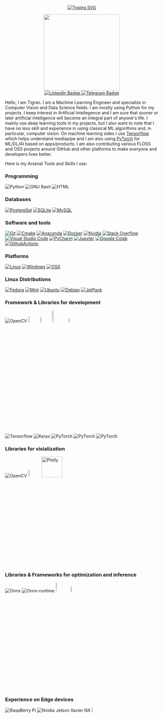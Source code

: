 
<!--
**TigranMakyan/TigranMakyan** is a ✨ _special_ ✨ repository because its `README.md` (this file) appears on your GitHub profile.

Here are some ideas to get you started:

- 🔭 I’m currently working on ...
- 🌱 I’m currently learning ...
- 👯 I’m looking to collaborate on ...
- 🤔 I’m looking for help with ...
- 💬 Ask me about ...
- 📫 How to reach me: ...
- 😄 Pronouns: ...
- ⚡ Fun fact: ...
-->

<!--
<h1 align="center">Hi there👋 ! I am <a href="https://fedoraproject.org/wiki/User:thunderbirdtr" target="_blank">Onuralp</a>!</h1>
-->
<p align="center">
<a href="https://github.com/TigranMakyan"><img src="https://readme-typing-svg.demolab.com?font=Fira+Code&size=24&pause=2000&color=4A71D9&center=true&vCenter=true&width=435&lines=Hi+there%F0%9F%91%8B!+I+am+Tigran;Nice+to+meet+you!" alt="Typing SVG" /></a>
</p>
<div id="header" align="center">
  <img src="https://media.giphy.com/media/jgo38wEND0D8A/giphy.gif" width="250"/>
</div>

<div id="badges", align="center">
  <a href="https://www.linkedin.com/in/tigranmakyan">
    <img src="https://img.shields.io/badge/LinkedIn-blue?style=for-the-badge&logo=linkedin&logoColor=white" alt="LinkedIn Badge"/>
  </a>
  <a href="https://www.t.me/Tigran_Makyan">
    <img src="https://img.shields.io/badge/Telegram-blue?style=for-the-badge&logo=telegram&logoColor=white" alt="Telegram Badge"/>
  </a>
</div>

<p align="left">
  Hello, I am Tigran. I am a Machine Learning Engineer and specialize in Computer Vision and Data Science fields. I am mostly using Python for my projects. I keep interest in Artificial Intellegence and 
I am sure that sooner or later artificial intelligence will become an integral part of anyone's life. I mainly use deep learning tools in my projects, but I also want to note that I have no less skill and experience in using classical ML algorithms and, in particular, computer vision. 
On machine learning sides I use <a href="https://www.tensorflow.org">Tensorflow</a> which helps understand mediapipe and I am also using <a href="https://www.pytorch.org">PyTorch</a> for ML/DL/AI based on apps/products. I am also contributing various FLOSS and OSS projects around GitHub and other platforms to make everyone and developers lives better.
</p>

Here is my Arsenal Tools and Skills I use:
<h3 align="left">Programming</h3>
<p>
    <img alt="Python" src="https://img.shields.io/badge/Python-3776AB.svg?logo=python&logoColor=white"></img>
    <img alt="GNU Bash" src="https://img.shields.io/badge/GNU Bash-4EAA25.svg?logo=gnubash&logoColor=white"></img>
    <img alt="HTML" src="https://img.shields.io/badge/HTML%20-%23E34F26.svg?logo=html5&logoColor=white"></img>
</p>
<h3 align="left">Databases</h3>
<p>
    <a href="#"><img alt="PostgreSql" src="https://img.shields.io/badge/PostgreSql-4169E1?logo=postgresql&logoColor=white"></a>
    <a href="#"><img alt="SQLite" src ="https://img.shields.io/badge/SQLite-003B57.svg?logo=sqlite&logoColor=white"></a>
    <a href="#"><img alt="MySQL" src ="https://img.shields.io/badge/MySQL-4479A1.svg?logo=MySQL&logoColor=white"></a>
</p>
<h3 align="left">Software and tools</h3>
<p>
    <a href="#"><img alt="Git" src="https://img.shields.io/badge/Git%20-%23F05033.svg?logo=git&logoColor=white"></a>
    <a href="#"><img alt="Cmake" src="https://img.shields.io/badge/Cmake-064F8C.svg?logo=Cmake&logoColor=white"></a>
    <a href="#"><img alt="Anaconda" src="https://img.shields.io/badge/Anaconda-44A833.svg?logo=Anaconda&logoColor=white"></a>
    <a href="#"><img alt="Docker" src="https://img.shields.io/badge/Docker-2391E6.svg?logo=docker&logoColor=white"></img></a>
    <a href="#"><img alt="Nvidia" src="https://img.shields.io/badge/Nvidia-76B900.svg?logo=Nvidia&logoColor=white"></img></a>
    <a href="#"><img alt="Stack Overflow" src="https://img.shields.io/badge/-StackOverflow-F58025?logo=stack-overflow&logoColor=white"></a>
    <a href="#"><img alt="Visual Studio Code" src="https://img.shields.io/badge/Visual%20Studio%20Code-0078d7.svg?logo=visual-studio-code&logoColor=white"></a>
    <a href="#"><img alt="PyCharm" src="https://img.shields.io/badge/PyCharm-000000.svg?logo=pycharm&logoColor=white"></a>
    <a href="#"><img alt="Jupyter" src="https://img.shields.io/badge/JupyterNotebook-F37626.svg?logo=Jupyter&logoColor=white"></a>
    <a href="#"><img alt="Google Colab" src="https://colab.research.google.com/assets/colab-badge.svg"></a>
    <a href="#"><img alt="GithubActions" src="https://img.shields.io/badge/Github Actions-2088FF.svg?logo=githubactions&logoColor=white"></a>
</p>
<h3 align="left">Platforms</h3>
<p>
    <a href="#"><img alt="Linux" src="https://img.shields.io/badge/Linux-%23F7DF1E.svg?logo=Linux&logoColor=black"></a>
    <a href="#"><img alt="Windows" src="https://img.shields.io/badge/Windows-%2391E6.svg?logo=Windows&logoColor=white"></a>
    <a href="#"><img alt="OSX" src="https://img.shields.io/badge/Mac-OSX-%23E34F26.svg?logo=Apple&logoColor=white"></a>
</p>

<h3 align="left">Linux Distributions</h3>
<p>
    <a href="#"><img alt="Fedora" src="https://img.shields.io/badge/Fedora-51A2DA.svg?logo=fedora&logoColor=white"></a>
    <a href="#"><img alt="Mint" src="https://img.shields.io/badge/CentOS-262577.svg?logo=CentOS&logoColor=white"></a>
    <a href="#"><img alt="Ubuntu" src="https://img.shields.io/badge/Ubuntu-FE7A16.svg?logo=Ubuntu&logoColor=white"></a>
    <a href="#"><img alt="Debian" src="https://img.shields.io/badge/Debian-A81D33.svg?logo=Debian&logoColor=white"></a>
    <a href="#"><img alt="JetPack" src="https://img.shields.io/badge/Nvidia-76B900.svg?logo=Nvidia&logoColor=white"></img></a>
</p>

<h3 align="left">Framework & Libraries for development</h3>
<p> 
  <img alt="OpenCV" src="https://img.shields.io/badge/OpenCV-2391E6.svg?logo=OpenCV&logoColor=white"></img>
  <img width="7%" alt="Numpy" src="https://img.shields.io/badge/numpy-%23013243.svg?style=for-the-badge&logo=numpy&logoColor=white"></img>
  <img width="7%" alt="Pandas" src="https://img.shields.io/badge/pandas-%23150458.svg?style=for-the-badge&logo=pandas&logoColor=white"></img>
  <img width="10%" alt="Scikit-Learn" src="https://img.shields.io/badge/scikit--learn-%23F7931E.svg?style=for-the-badge&logo=scikit-learn&logoColor=white"></img>
  <img width="6%" alt="SciPy" src="https://img.shields.io/badge/SciPy-%230C55A5.svg?style=for-the-badge&logo=scipy&logoColor=%white"></img>
</p>
<p>
  <img alt="Tensorflow" src="https://img.shields.io/badge/Tensorflow-v2-FE7A16.svg?logo=Tensorflow&logoColor=white"></img>
  <img alt="Keras" src="https://img.shields.io/badge/Keras%20-%231572B6.svg?logo=css3&logoColor=white&color=red"></img>
  <img alt="PyTorch" src="https://img.shields.io/badge/PyTorch-EE4C2C.svg?logo=PyTorch&logoColor=white"></img>
  <img alt="PyTorch" src="https://img.shields.io/badge/TorchVision-EE4C2C.svg?logo=PyTorch&logoColor=white"></img>
  <img alt="PyTorch" src="https://img.shields.io/badge/TorchAudio-EE4C2C.svg?logo=PyTorch&logoColor=white"></img>
</p>

<h3 align="left">Libraries for visialization</h3>
<p> 
  <img alt="OpenCV" src="https://img.shields.io/badge/OpenCV-2391E6.svg?logo=OpenCV&logoColor=white"></img>
  <img width="8%" alt="MatPlotLib" src="https://img.shields.io/badge/Matplotlib-%23ffffff.svg?style=for-the-badge&logo=Matplotlib&logoColor=black"></img>
  <img width="68" src="https://img.shields.io/badge/Plotly-%233F4F75.svg?style=for-the-badge&logo=plotly&logoColor=white" alt="Plotly" ></img>
</p>

<h3 align="left">Libraries & Frameworks for optimization and inference</h3>
<p> 
  <img alt="Onnx" src="https://img.shields.io/badge/Onnx-717272.svg?logo=Onnx&logoColor=white"></img>
  <img alt="Onnx-runtime" src="https://img.shields.io/badge/OnnxRuntime-717272.svg?logo=Onnx&logoColor=white"></img>
  <img alt="Tensor-RT" width="9%" src="https://img.shields.io/badge/TENSORRT%20-%231572B6.svg?logo=css3&logoColor=white%22"></img>
  <img alt="Triton" width="7%" src="https://img.shields.io/badge/TRITON%20-%231572B6.svg?logo=css3&logoColor=white%22"></img>
</p>

<h3 align="left">Experience on Edge devices</h3>
<p> 
  <img alt="RaspBerry Pi" src="https://img.shields.io/badge/RaspberryPy%20-%231572B6.svg?logo=css3&logoColor=white&color=red"></img>
  <img alt="Nvidia Jetson Xavier NX" src="https://img.shields.io/badge/Xavier%20-%231572B6.svg?logo=css3&logoColor=white&color=orange"></img>
  <img width="6%" alt="Nvidia Jetson Nano" width="9%" src="https://img.shields.io/badge/NANO%20-%231572B6.svg?logo=css3&logoColor=white&color=yallow"></img>
</p>

